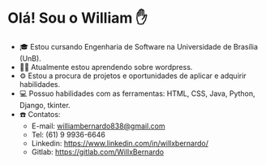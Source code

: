 # Olá! Sou o William ✋

- 🎓 Estou cursando Engenharia de Software na Universidade de Brasília (UnB).
- 👨‍💻 Atualmente estou aprendendo sobre wordpress.
- ⚙️ Estou a procura de projetos e oportunidades de aplicar e adquirir habilidades.
- 💻 Possuo habilidades com as ferramentas: HTML, CSS, Java, Python, Django, tkinter.
- ☎️ Contatos:
  - E-mail: williambernardo838@gmail.com
  - Tel: (61) 9 9936-6646
  - Linkedin: https://www.linkedin.com/in/willxbernardo/
  - Gitlab: https://gitlab.com/WillxBernardo
